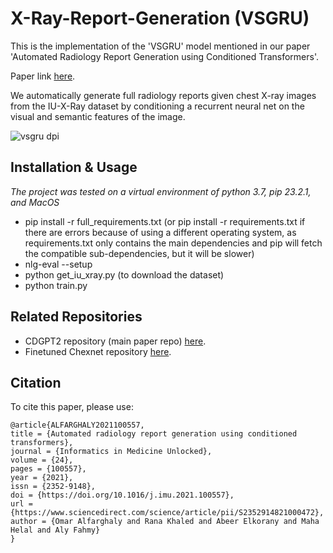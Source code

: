 # X-Ray-Report-Generation (VSGRU)
This is the implementation of the 'VSGRU' model mentioned in our paper 'Automated Radiology Report Generation using Conditioned Transformers'.

Paper link [here](https://doi.org/10.1016/j.imu.2021.100557).

We automatically generate full radiology reports given chest X-ray images from the IU-X-Ray dataset by conditioning a recurrent neural net on the visual and semantic features of the image.

![vsgru dpi](https://user-images.githubusercontent.com/6074821/113486170-a8614000-94b1-11eb-9050-4ebba0f94e07.png)

## Installation & Usage
*The project was tested on a virtual environment of python 3.7, pip 23.2.1, and MacOS*
- pip install -r full_requirements.txt (or pip install -r requirements.txt if there are errors because of using a different operating system, as requirements.txt only contains the main dependencies and pip will fetch the compatible sub-dependencies, but it will be slower)
- nlg-eval --setup
- python get_iu_xray.py (to download the dataset)
- python train.py

## Related Repositories
- CDGPT2 repository (main paper repo) [here](https://github.com/omar-mohamed/GPT2-Chest-X-Ray-Report-Generation).
- Finetuned Chexnet repository [here](https://github.com/omar-mohamed/Chest-X-Ray-Tags-Classification).


## Citation
To cite this paper, please use:

```
@article{ALFARGHALY2021100557,
title = {Automated radiology report generation using conditioned transformers},
journal = {Informatics in Medicine Unlocked},
volume = {24},
pages = {100557},
year = {2021},
issn = {2352-9148},
doi = {https://doi.org/10.1016/j.imu.2021.100557},
url = {https://www.sciencedirect.com/science/article/pii/S2352914821000472},
author = {Omar Alfarghaly and Rana Khaled and Abeer Elkorany and Maha Helal and Aly Fahmy}
}
```
